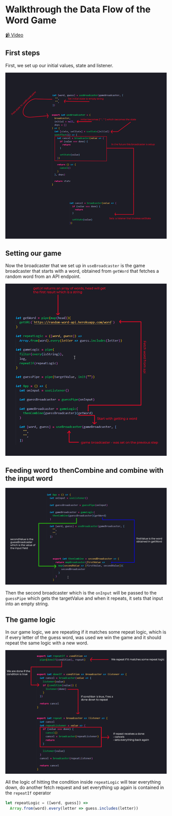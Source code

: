 # Walkthrough the Data Flow of the Word Game

[📹 Video](https://egghead.io/lessons/egghead-walkthrough-the-data-flow-of-the-word-game)

## First steps

First, we set up our initial values, state and listener.

![](../images/initial_steps.png)

## Setting our game

Now the broadcaster that we set up in `useBroadcaster` is the game broadcaster that starts with a word, obtained from `getWord` that fetches a random word from an API endpoint.

![](../images/fetching_word.png)

## Feeding word to thenCombine and combine with the input word

![](../images/combine.png)

Then the second broadcaster which is the `onInput` will be passed to the `guessPipe` which gets the targetValue and when it repeats, it sets that input into an empty string.

## The game logic

In our game logic, we are repeating if it matches some repeat logic, which is if every letter of the guess word, was used we win the game and it should repeat the same logic with a new word.

![](../images/repeatif_logic.png)

All the logic of hitting the condition inside `repeatLogic` will tear everything down, do another fetch request and set everything up again is contained in the `repeatIf` operator

```js
let repeatLogic = ([word, guess]) =>
  Array.from(word).every(letter => guess.includes(letter))
```